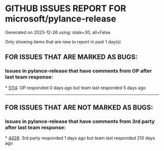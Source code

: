 
# GITHUB ISSUES REPORT FOR microsoft/pylance-release


Generated on 2023-12-26 using: stale=30, all=False


Only showing items that are new to report in past 1 day(s)


## FOR ISSUES THAT ARE MARKED AS BUGS:


### Issues in pylance-release that have comments from OP after last team response:


\* [5114](https://github.com/microsoft/pylance-release/issues/5114 "Go to Definition(F12) of the pytest fixture does not work in a workspace project.   "): OP responded 0 days ago but team last responded 5 days ago

---

## FOR ISSUES THAT ARE NOT MARKED AS BUGS:


### Issues in pylance-release that have comments from 3rd party after last team response:


\* [4428](https://github.com/microsoft/pylance-release/issues/4428 "Autocomplete of Literal value only takes last overload into account"): 3rd party responded 1 days ago but team last responded 210 days ago
